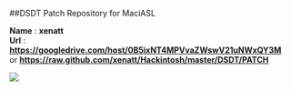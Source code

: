 ##DSDT Patch Repository for MaciASL      
     
**Name** :   **xenatt**   
**Url**  :   **https://googledrive.com/host/0B5ixNT4MPVvaZWswV21uNWxQY3M**    
			 or **https://raw.github.com/xenatt/Hackintosh/master/DSDT/PATCH**


![](https://googledrive.com/host/0B5ixNT4MPVvaZWswV21uNWxQY3M/img.png)
